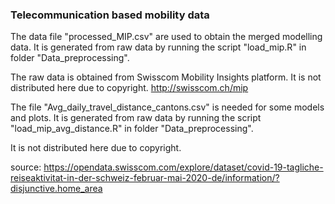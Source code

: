 ### Telecommunication based mobility data

The data file "processed_MIP.csv" are used to obtain the merged modelling data.
It is generated from raw data by running the script "load_mip.R" in folder "Data_preprocessing".

The raw data is obtained from Swisscom Mobility Insights platform. It is not distributed here due to copyright.
http://swisscom.ch/mip

The file "Avg_daily_travel_distance_cantons.csv" is needed for some models and plots.
It is generated from raw data by running the script "load_mip_avg_distance.R" in folder "Data_preprocessing".

It is not distributed here due to copyright.

source:
https://opendata.swisscom.com/explore/dataset/covid-19-tagliche-reiseaktivitat-in-der-schweiz-februar-mai-2020-de/information/?disjunctive.home_area
